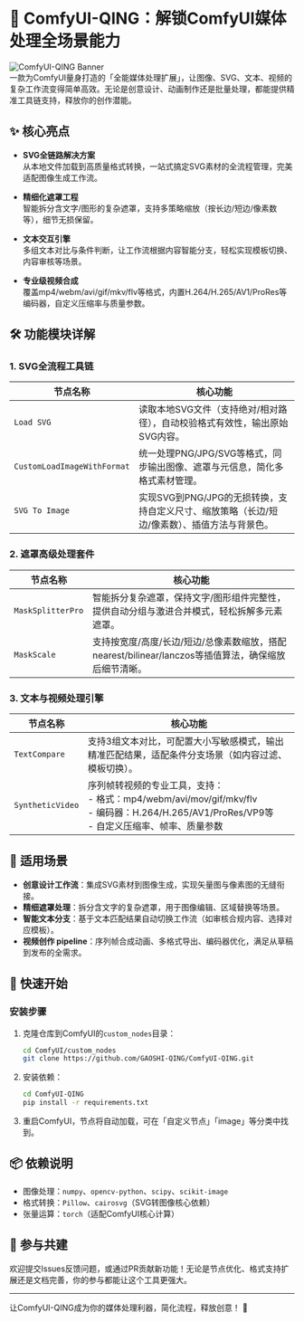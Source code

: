# 🎨 ComfyUI-QING：解锁ComfyUI媒体处理全场景能力

![ComfyUI-QING Banner](https://picsum.photos/seed/qing/1200/300)  
一款为ComfyUI量身打造的「全能媒体处理扩展」，让图像、SVG、文本、视频的复杂工作流变得简单高效。无论是创意设计、动画制作还是批量处理，都能提供精准工具链支持，释放你的创作潜能。


## ✨ 核心亮点

- **SVG全链路解决方案**  
  从本地文件加载到高质量格式转换，一站式搞定SVG素材的全流程管理，完美适配图像生成工作流。

- **精细化遮罩工程**  
  智能拆分含文字/图形的复杂遮罩，支持多策略缩放（按长边/短边/像素数等），细节无损保留。

- **文本交互引擎**  
  多组文本对比与条件判断，让工作流根据内容智能分支，轻松实现模板切换、内容审核等场景。

- **专业级视频合成**  
  覆盖mp4/webm/avi/gif/mkv/flv等格式，内置H.264/H.265/AV1/ProRes等编码器，自定义压缩率与质量参数。


## 🛠️ 功能模块详解

### 1. SVG全流程工具链
| 节点名称 | 核心功能 |
|---------|---------|
| `Load SVG` | 读取本地SVG文件（支持绝对/相对路径），自动校验格式有效性，输出原始SVG内容。 |
| `CustomLoadImageWithFormat` | 统一处理PNG/JPG/SVG等格式，同步输出图像、遮罩与元信息，简化多格式素材管理。 |
| `SVG To Image` | 实现SVG到PNG/JPG的无损转换，支持自定义尺寸、缩放策略（长边/短边/像素数）、插值方法与背景色。 |


### 2. 遮罩高级处理套件
| 节点名称 | 核心功能 |
|---------|---------|
| `MaskSplitterPro` | 智能拆分复杂遮罩，保持文字/图形组件完整性，提供自动分组与激进合并模式，轻松拆解多元素遮罩。 |
| `MaskScale` | 支持按宽度/高度/长边/短边/总像素数缩放，搭配nearest/bilinear/lanczos等插值算法，确保缩放后细节清晰。 |


### 3. 文本与视频处理引擎
| 节点名称 | 核心功能 |
|---------|---------|
| `TextCompare` | 支持3组文本对比，可配置大小写敏感模式，输出精准匹配结果，适配条件分支场景（如内容过滤、模板切换）。 |
| `SyntheticVideo` | 序列帧转视频的专业工具，支持：<br>- 格式：mp4/webm/avi/mov/gif/mkv/flv<br>- 编码器：H.264/H.265/AV1/ProRes/VP9等<br>- 自定义压缩率、帧率、质量参数 |


## 🎯 适用场景

- **创意设计工作流**：集成SVG素材到图像生成，实现矢量图与像素图的无缝衔接。
- **精细遮罩处理**：拆分含文字的复杂遮罩，用于图像编辑、区域替换等场景。
- **智能文本分支**：基于文本匹配结果自动切换工作流（如审核合规内容、选择对应模板）。
- **视频创作 pipeline**：序列帧合成动画、多格式导出、编码器优化，满足从草稿到发布的全需求。


## 🚀 快速开始

### 安装步骤
1. 克隆仓库到ComfyUI的`custom_nodes`目录：
   ```bash
   cd ComfyUI/custom_nodes
   git clone https://github.com/GAOSHI-QING/ComfyUI-QING.git
   ```

2. 安装依赖：
   ```bash
   cd ComfyUI-QING
   pip install -r requirements.txt
   ```

3. 重启ComfyUI，节点将自动加载，可在「自定义节点」「image」等分类中找到。


## 📦 依赖说明

- 图像处理：`numpy`、`opencv-python`、`scipy`、`scikit-image`
- 格式转换：`Pillow`、`cairosvg`（SVG转图像核心依赖）
- 张量运算：`torch`（适配ComfyUI核心计算）


## 🌟 参与共建

欢迎提交Issues反馈问题，或通过PR贡献新功能！无论是节点优化、格式支持扩展还是文档完善，你的参与都能让这个工具更强大。

---

让ComfyUI-QING成为你的媒体处理利器，简化流程，释放创意！ 🚀

